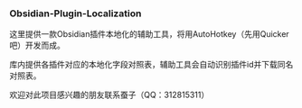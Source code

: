 ### Obsidian-Plugin-Localization

这里提供一款Obsidian插件本地化的辅助工具，将用AutoHotkey（先用Quicker吧）开发而成。

库内提供各插件对应的本地化字段对照表，辅助工具会自动识别插件id并下载同名对照表。

欢迎对此项目感兴趣的朋友联系蚕子（QQ：312815311）
